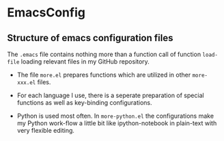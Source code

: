 # EmacsConfig

## Structure of emacs configuration files

The `.emacs` file contains nothing more than a function call of function `load-file` loading relevant files in my GitHub repository.

* The file `more.el` prepares functions which are utilized in other `more-xxx.el` files.

* For each language I use, there is a seperate preparation of special functions as well as key-binding configurations.

* Python is used most often. In `more-python.el` the configurations make my Python work-flow a little bit like ipython-notebook in plain-text with very flexible editing.
